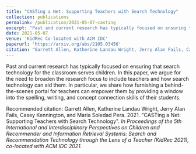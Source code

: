 ```yaml
---
title: "CASTing a Net: Supporting Teachers with Search Technology"
collection: publications
permalink: /publication/2021-05-07-casting
excerpt: "Past and current research has typically focused on ensuring that search technology for the classroom serves children. In this paper, we argue for the need to broaden the research focus to include teachers and how search technology can aid them. In particular, we share how furnishing a behind-the-scenes portal for teachers can empower them by providing a window into the spelling, writing, and concept connection skills of their students."
date: 2021-05-07
venue: 'KidRec Co-located with ACM IDC'
paperurl: 'https://arxiv.org/abs/2105.03456'
citation: "Garrett Allen, Katherine Landau Wright, Jerry Alan Fails, Casey Kennington, and Maria Soledad Pera. 2021. \"CASTing a Net: Supporting Teachers with Search Technology\". <i>In Proceedings of the 5th International and Interdisciplinary Perspectives on Children and Recommender and Information Retrieval Systems: Search and Recommendation Technology through the Lens of a Teacher (KidRec 2021), co-located with ACM IDC 2021.</i>"
---
```

Past and current research has typically focused on ensuring that search technology for the classroom serves children. In this paper, we argue for the need to broaden the research focus to include teachers and how search technology can aid them. In particular, we share how furnishing a behind-the-scenes portal for teachers can empower them by providing a window into the spelling, writing, and concept connection skills of their students.

Recommended citation: Garrett Allen, Katherine Landau Wright, Jerry Alan Fails, Casey Kennington, and Maria Soledad Pera. 2021. "CASTing a Net: Supporting Teachers with Search Technology". <i>In Proceedings of the 5th International and Interdisciplinary Perspectives on Children and Recommender and Information Retrieval Systems: Search and Recommendation Technology through the Lens of a Teacher (KidRec 2021), co-located with ACM IDC 2021.</i>
